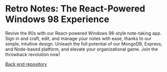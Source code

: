# Retro Notes: The React-Powered Windows 98 Experience

Revive the 90s with our React-powered Windows 98-style note-taking app. Sign in and craft, edit, and manage your notes with ease, thanks to our simple, intuitive design. Unleash the full potential of our MongoDB, Express, and Node-based platform, and elevate your organizational game. Join the throwback revolution now!

[Back end repository](https://github.com/Jakisundays/server98)
    
